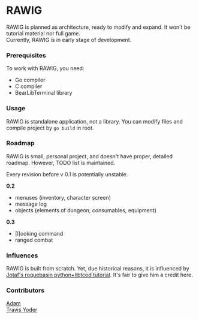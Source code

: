 # RAWIG

RAWIG is planned as architecture, ready to modify and expand. It won't be tutorial material nor full game.  
Currently, RAWIG is in early stage of development.

### Prerequisites

To work with RAWIG, you need:  
 - Go compiler  
 - C compiler  
 - BearLibTerminal library  

### Usage

RAWIG is standalone application, not a library. You can modify files and compile project by `go build` in root.

### Roadmap

RAWIG is small, personal project, and doesn't have proper, detailed roadmap. However, TODO list is maintained.

Every revision before v 0.1 is potentially unstable. 

**0.2**  
- menuses (inventory, character screen)  
- message log  
- objects (elements of dungeon, consumables, equipment)  

**0.3**  
- [l]ooking command  
- ranged combat  

### Influences

RAWIG is built from scratch. Yet, due historical reasons, it is influenced by [Jotaf's roguebasin python+libtcod tutorial](http://www.roguebasin.com/index.php?title=Complete_Roguelike_Tutorial,_using_python%2Blibtcod). It's fair to give him a credit here.

### Contributors

[Adam](https://github.com/adam-weiler)  
[Travis Yoder](https://github.com/trayo)
